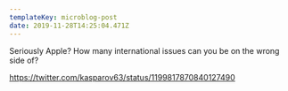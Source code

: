 ```yaml
---
templateKey: microblog-post
date: 2019-11-28T14:25:04.471Z
---
```


Seriously Apple? How many international issues can you be on the wrong side of?

https://twitter.com/kasparov63/status/1199817870840127490
